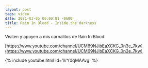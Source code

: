 ```yaml
---
layout: post
tags: video
date: 2021-03-05 00:00:01 -0600
title: Rain In Blood - Inside the darkness
---
```


Visiten y apoyen a mis carnalitos de Rain In Blood

[https://www.youtube.com/channel/UCM69NJibEaXCKG_0n3e_7kw](https://www.youtube.com/channel/UCM69NJibEaXCKG_0n3e_7kw)

{% include youtube.html id='llrY0qMAAvg' %}
